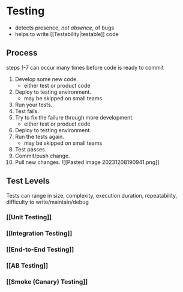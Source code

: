 # Testing
- detects presence, *not absence*, of bugs
- helps to write [[Testability|testable]] code

## Process
steps 1-7 can occur many times before code is ready to commit
1. Develop some new code.
	- either test or product code
2. Deploy to testing environment.
	- may be skipped on small teams
3. Run your tests.
4. Test fails.
5. Try to fix the failure through more development.
	- either test or product code
6. Deploy to testing environment.
7. Run the tests again.
	- may be skipped on small teams
8. Test passes.
9. Commit/push change.
10. Pull new changes.
![[Pasted image 20231208190941.png]]

## Test Levels
Tests can range in size, complexity, execution duration, repeatability, difficulty to write/maintain/debug
### [[Unit Testing]]
### [[Integration Testing]]
### [[End-to-End Testing]]
### [[AB Testing]]
### [[Smoke (Canary) Testing]]
